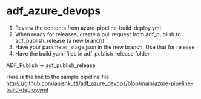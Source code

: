 # adf_azure_devops
1. Review the contents from azure-pipeline-build-deploy.yml
2. When ready for releases, create a pull request from adf_publish to adf_publish_release (a new branch)
3. Have your parameter_stage.json in the new branch. Use that for release
4. Have the build yaml files in adf_publish_release folder

ADF_Publish => adf_publish_release

Here is the link to the sample pipeline file
https://github.com/anishkutti/adf_azure_devops/blob/main/azure-pipeline-build-deploy.yml

